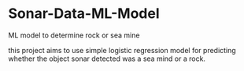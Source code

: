 # Sonar-Data-ML-Model
ML model to determine rock or sea mine

this project aims to use simple logistic regression model for predicting whether the object sonar detected was a sea mind or a rock.
